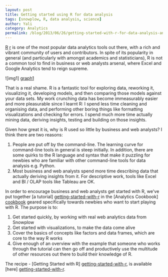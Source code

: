 ```yaml
---
layout: post
title: Getting started using R for data analysis
tags: [snowplow, R, data analysis, science]
author: Yali
category: Analytics
permalink: /blog/2013/06/26/getting-started-with-r-for-data-analysis-and-visualization
---
```


[R] [r] is one of the most popular data analytics tools out there, with a rich and vibrant community of users and contributors. In spite of its popularity in general (and particularly with amongst academics and statisticians), R is not a common tool to find in business or web analysts arsenal, where Excel and Google Analytics tend to reign supreme.

![img1] [graph1]

That is a real shame. R is a fantastic tool for exploring data, reworking it, visualizing it, developing models, and then comparing those models against your data sets. My work crunching data has become immeasurably easier and more pleasurable since I learnt R: I spend less time cleaning and organising data, and performing other boring things like formatting visualizations and checking for errors. I spend much more time actually mining data, deriving insights, testing and building on those insights.

Given how great it is, why is R used so little by business and web analysts? I think there are two reasons:

1. People are put off by the command-line. The learning curve for command-line tools in general is steep initially. In addition, there are some quirks to the R language and syntax that make it puzzling for newbies who are familiar with other command-line tools for data analysis e.g. Python.
2. Most business and web analysts spend more time describing data that actually deriving insights from it. For descriptive work, tools like Excel and BI / OLAP tools like Tableau are OK.

In order to encourage business and web analysts get started with R, we've put together [a tutorial] [getting-started-with-r] in the [Analytics Cookbook] [cookbook] geared specifically towards newbies who want to start playing with R. The purpose is to:

1. Get started quickly, by working with real web analytics data from Snowplow
2. Get started with visualizations, to make the data come alive
3. Cover the basics of concepts like factors and data frames, which are core to the way R works
4. Give enough of an overview with the example that someone who works through the tutorial can then go off and productively use the multitude of other resources out there to build their knowledge of R.

The recipe - [Getting Started with R] [getting-started-with-r], is available [here] [getting-started-with-r].

[getting-started-with-r]: /analytics/tools-and-techniques/get-started-analysing-snowplow-data-with-r.html
[graph1]: /assets/img/analytics/tools/r/boxplot.png
[cookbook]: /analytics/index.html
[r]: http://cran.r-project.org/
